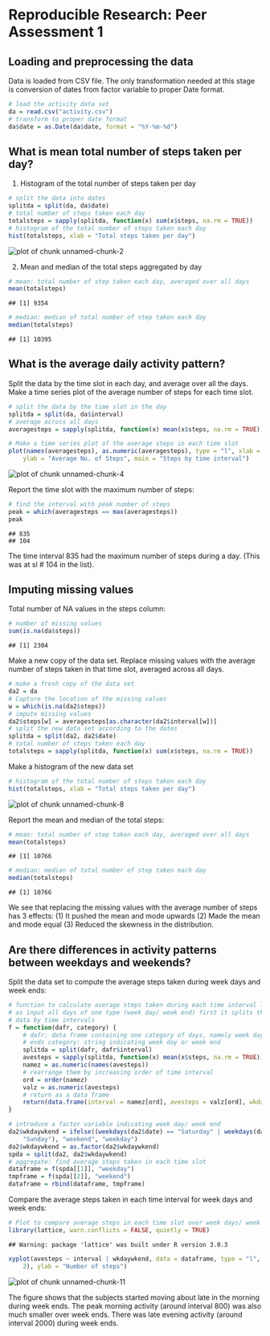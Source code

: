# Reproducible Research: Peer Assessment 1


## Loading and preprocessing the data

Data is loaded from CSV file. The only transformation needed at this stage is conversion of 
dates from factor variable to proper Date format.

```r
# load the activity data set
da = read.csv("activity.csv")
# transform to proper date format
da$date = as.Date(da$date, format = "%Y-%m-%d")
```


## What is mean total number of steps taken per day?

1. Histogram of the total number of steps taken per day


```r
# split the data into dates
splitda = split(da, da$date)
# total number of steps taken each day
totalsteps = sapply(splitda, function(x) sum(x$steps, na.rm = TRUE))
# histogram of the total number of steps taken each day
hist(totalsteps, xlab = "Total steps taken per day")
```

![plot of chunk unnamed-chunk-2](figure/unnamed-chunk-2.png) 


2. Mean and median of the total steps aggregated by day


```r
# mean: total number of step taken each day, averaged over all days
mean(totalsteps)
```

```
## [1] 9354
```

```r
# median: median of total number of step taken each day
median(totalsteps)
```

```
## [1] 10395
```


## What is the average daily activity pattern?

Split the data by the time slot in each day, and average over all the days. Make a time series 
plot of the average number of steps for each time slot.

```r
# split the data by the time slot in the day
splitda = split(da, da$interval)
# average across all days
averagesteps = sapply(splitda, function(x) mean(x$steps, na.rm = TRUE))

# Make a time series plot of the average steps in each time slot
plot(names(averagesteps), as.numeric(averagesteps), type = "l", xlab = "Interval", 
    ylab = "Average No. of Steps", main = "Steps by time interval")
```

![plot of chunk unnamed-chunk-4](figure/unnamed-chunk-4.png) 


Report the time slot with the maximum number of steps: 

```r
# find the interval with peak number of steps
peak = which(averagesteps == max(averagesteps))
peak
```

```
## 835 
## 104
```

The time interval 835 had the maximum number of steps during a day. (This was at
sl # 104 in the list).

## Imputing missing values

Total number of NA values in the steps column:

```r
# number of missing values
sum(is.na(da$steps))
```

```
## [1] 2304
```


Make a new copy of the data set. Replace missing values with the average number of steps 
taken in that time slot, averaged across all days.

```r
# make a fresh copy of the data set
da2 = da
# Capture the location of the missing values
w = which(is.na(da2$steps))
# impute missing values
da2$steps[w] = averagesteps[as.character(da2$interval[w])]
# split the new data set according to the dates
splitda = split(da2, da2$date)
# total number of steps taken each day
totalsteps = sapply(splitda, function(x) sum(x$steps, na.rm = TRUE))
```

Make a histogram of the new data set

```r
# histogram of the total number of steps taken each day
hist(totalsteps, xlab = "Total steps taken per day")
```

![plot of chunk unnamed-chunk-8](figure/unnamed-chunk-8.png) 

Report the mean and median of the total steps:

```r
# mean: total number of step taken each day, averaged over all days
mean(totalsteps)
```

```
## [1] 10766
```

```r
# median: median of total number of step taken each day
median(totalsteps)
```

```
## [1] 10766
```

We see that replacing the missing values with the average number of steps has 3 effects: (1) It pushed the mean and mode upwards (2) Made the mean and mode equal (3) Reduced the skewness in the distribution.

## Are there differences in activity patterns between weekdays and weekends?

Split the data set to compute the average steps taken during week days and week ends:


```r
# function to calculate average steps taken during each time interval Takes
# as input all days of one type (week day/ week end) first it splits the
# data by time intervals
f = function(dafr, category) {
    # dafr: data frame containing one category of days, namely week days or week
    # ends category: string indicating week day or week end
    splitda = split(dafr, dafr$interval)
    avesteps = sapply(splitda, function(x) mean(x$steps, na.rm = TRUE))
    namez = as.numeric(names(avesteps))
    # rearrange them by increasing order of time interval
    ord = order(namez)
    valz = as.numeric(avesteps)
    # return as a data frame
    return(data.frame(interval = namez[ord], avesteps = valz[ord], wkdaywkend = category))
}

# introduce a factor variable indicating week day/ week end
da2$wkdaywkend = ifelse((weekdays(da2$date) == "Saturday" | weekdays(da2$date) == 
    "Sunday"), "weekend", "weekday")
da2$wkdaywkend = as.factor(da2$wkdaywkend)
spda = split(da2, da2$wkdaywkend)
# aggregate: find average steps taken in each time slot
dataframe = f(spda[[1]], "weekday")
tmpframe = f(spda[[2]], "weekend")
dataframe = rbind(dataframe, tmpframe)
```

Compare the average steps taken in each time interval for week days and week ends:

```r
# Plot to compare average steps in each time slot over week days/ week ends
library(lattice, warn.conflicts = FALSE, quietly = TRUE)
```

```
## Warning: package 'lattice' was built under R version 3.0.3
```

```r
xyplot(avesteps ~ interval | wkdaywkend, data = dataframe, type = "l", layout = c(1, 
    2), ylab = "Number of steps")
```

![plot of chunk unnamed-chunk-11](figure/unnamed-chunk-11.png) 

The figure shows that the subjects started moving about late in the morning during week ends. The peak morning activity (around interval 800) was also much smaller over week ends. There was late evening activity (around interval 2000) during week ends.
